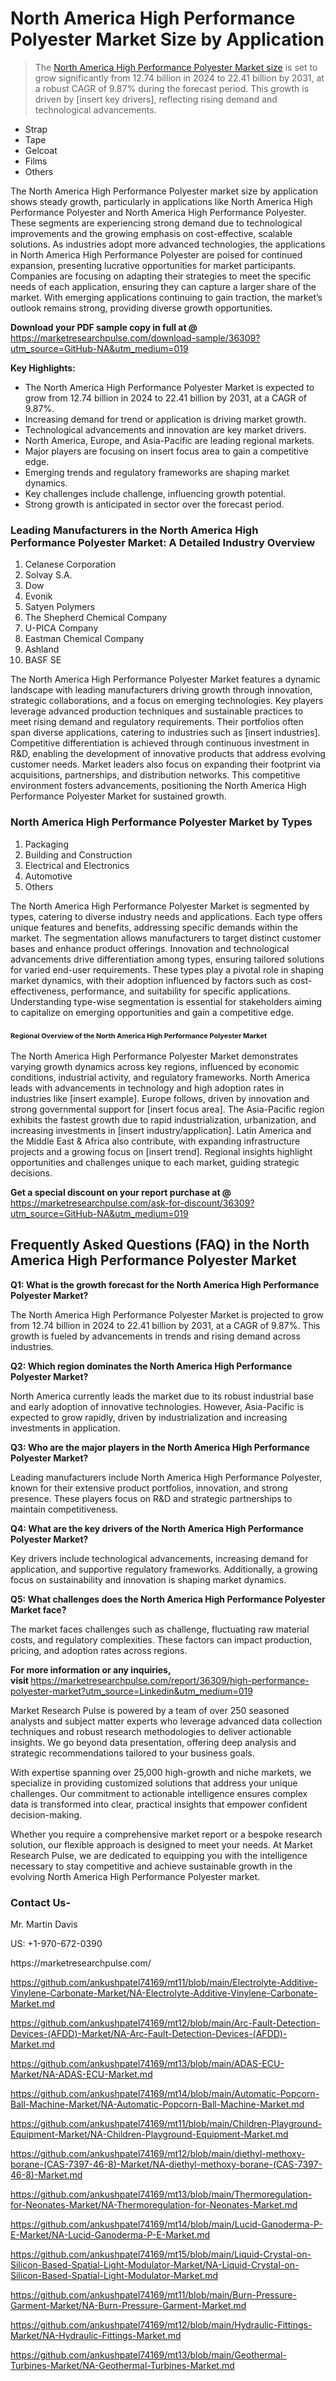 <h1>North America High Performance Polyester Market&nbsp;Size by Application</h1><blockquote><p>The <a href="https://marketresearchpulse.com/download-sample/36309?utm_source=GitHub-NA&amp;utm_medium=019">North America High Performance Polyester Market size</a> is set to grow significantly from 12.74 billion in 2024 to 22.41 billion by 2031, at a robust CAGR of 9.87% during the forecast period. This growth is driven by [insert key drivers], reflecting rising demand and technological advancements.</p></blockquote><ul><li>Strap<li> Tape<li> Gelcoat<li> Films<li> Others</li></ul><p>The North America High Performance Polyester market size by application shows steady growth, particularly in applications like North America High Performance Polyester and North America High Performance Polyester. These segments are experiencing strong demand due to technological improvements and the growing emphasis on cost-effective, scalable solutions. As industries adopt more advanced technologies, the applications in North America High Performance Polyester are poised for continued expansion, presenting lucrative opportunities for market participants. Companies are focusing on adapting their strategies to meet the specific needs of each application, ensuring they can capture a larger share of the market. With emerging applications continuing to gain traction, the market’s outlook remains strong, providing diverse growth opportunities.</p><p><strong>Download your PDF sample copy in full at @ </strong><a href="https://marketresearchpulse.com/download-sample/36309?utm_source=GitHub-NA&amp;utm_medium=019">https://marketresearchpulse.com/download-sample/36309?utm_source=GitHub-NA&amp;utm_medium=019</a></p><p><strong>Key Highlights: </strong></p><ul><li>The North America High Performance Polyester Market is expected to grow from 12.74 billion in 2024 to 22.41 billion by 2031, at a CAGR of 9.87%.</li><li>Increasing demand for trend or application is driving market growth.</li><li>Technological advancements and innovation are key market drivers.</li><li>North America, Europe, and Asia-Pacific are leading regional markets.</li><li>Major players are focusing on insert focus area to gain a competitive edge.</li><li>Emerging trends and regulatory frameworks are shaping market dynamics.</li><li>Key challenges include challenge, influencing growth potential.</li><li>Strong growth is anticipated in sector over the forecast period.</li></ul><h3>Leading Manufacturers in the North America High Performance Polyester Market: A Detailed Industry Overview</h3><ol><li>Celanese Corporation</li><li>Solvay S.A.</li><li>Dow</li><li>Evonik</li><li>Satyen Polymers</li><li>The Shepherd Chemical Company</li><li>U-PICA Company</li><li>Eastman Chemical Company</li><li>Ashland</li><li>BASF SE</li></ol><div class="flex max-w-full flex-col flex-grow"><div class="min-h-8 text-message flex w-full flex-col items-end gap-2 whitespace-normal break-words [.text-message+&amp;]:mt-5" dir="auto" data-message-author-role="assistant" data-message-id="fd8432e4-4910-450d-b182-61b7bfb0a01f" data-message-model-slug="gpt-4o"><div class="flex w-full flex-col gap-1 empty:hidden first:pt-[3px]"><div class="markdown prose w-full break-words dark:prose-invert light"><p>The North America High Performance Polyester Market features a dynamic landscape with leading manufacturers driving growth through innovation, strategic collaborations, and a focus on emerging technologies. Key players leverage advanced production techniques and sustainable practices to meet rising demand and regulatory requirements. Their portfolios often span diverse applications, catering to industries such as [insert industries]. Competitive differentiation is achieved through continuous investment in R&amp;D, enabling the development of innovative products that address evolving customer needs. Market leaders also focus on expanding their footprint via acquisitions, partnerships, and distribution networks. This competitive environment fosters advancements, positioning the North America High Performance Polyester Market for sustained growth.</p></div></div></div></div><h3>North America High Performance Polyester Market by Types</h3><ol><li>Packaging<li> Building and Construction<li> Electrical and Electronics<li> Automotive<li> Others</li></ol><div class="flex max-w-full flex-col flex-grow"><div class="min-h-8 text-message flex w-full flex-col items-end gap-2 whitespace-normal break-words [.text-message+&amp;]:mt-5" dir="auto" data-message-author-role="assistant" data-message-id="084470be-0bb7-4664-bddf-5156b4f41249" data-message-model-slug="gpt-4o-mini"><div class="flex w-full flex-col gap-1 empty:hidden first:pt-[3px]"><div class="markdown prose w-full break-words dark:prose-invert light"><p>The North America High Performance Polyester Market is segmented by types, catering to diverse industry needs and applications. Each type offers unique features and benefits, addressing specific demands within the market. The segmentation allows manufacturers to target distinct customer bases and enhance product offerings. Innovation and technological advancements drive differentiation among types, ensuring tailored solutions for varied end-user requirements. These types play a pivotal role in shaping market dynamics, with their adoption influenced by factors such as cost-effectiveness, performance, and suitability for specific applications. Understanding type-wise segmentation is essential for stakeholders aiming to capitalize on emerging opportunities and gain a competitive edge.</p></div></div></div></div><h3><span style="font-size: 11px;">Regional Overview of the North America High Performance Polyester Market</span></h3><div class="flex max-w-full flex-col flex-grow"><div class="min-h-8 text-message flex w-full flex-col items-end gap-2 whitespace-normal break-words [.text-message+&amp;]:mt-5" dir="auto" data-message-author-role="assistant" data-message-id="e9038762-ce64-4e30-91c9-9bd413514231" data-message-model-slug="gpt-4o-mini"><div class="flex w-full flex-col gap-1 empty:hidden first:pt-[3px]"><div class="markdown prose w-full break-words dark:prose-invert light"><p>The North America High Performance Polyester Market demonstrates varying growth dynamics across key regions, influenced by economic conditions, industrial activity, and regulatory frameworks. North America leads with advancements in technology and high adoption rates in industries like [insert example]. Europe follows, driven by innovation and strong governmental support for [insert focus area]. The Asia-Pacific region exhibits the fastest growth due to rapid industrialization, urbanization, and increasing investments in [insert industry/application]. Latin America and the Middle East &amp; Africa also contribute, with expanding infrastructure projects and a growing focus on [insert trend]. Regional insights highlight opportunities and challenges unique to each market, guiding strategic decisions.</p></div></div></div></div><p><strong>Get a special discount on your report purchase at @ </strong><a href="https://marketresearchpulse.com/ask-for-discount/36309?utm_source=GitHub-NA&amp;utm_medium=019">https://marketresearchpulse.com/ask-for-discount/36309?utm_source=GitHub-NA&amp;utm_medium=019</a></p><h2>Frequently Asked Questions (FAQ) in the North America High Performance Polyester Market</h2><p><strong>Q1: What is the growth forecast for the North America High Performance Polyester Market?</strong></p><p>The North America High Performance Polyester Market is projected to grow from 12.74 billion in 2024 to 22.41 billion by 2031, at a CAGR of 9.87%. This growth is fueled by advancements in trends and rising demand across industries.</p><p><strong>Q2: Which region dominates the North America High Performance Polyester Market?</strong></p><p>North America currently leads the market due to its robust industrial base and early adoption of innovative technologies. However, Asia-Pacific is expected to grow rapidly, driven by industrialization and increasing investments in application.</p><p><strong>Q3: Who are the major players in the North America High Performance Polyester Market?</strong></p><p>Leading manufacturers include North America High Performance Polyester, known for their extensive product portfolios, innovation, and strong presence. These players focus on R&amp;D and strategic partnerships to maintain competitiveness.</p><p><strong>Q4: What are the key drivers of the North America High Performance Polyester Market?</strong></p><p>Key drivers include technological advancements, increasing demand for application, and supportive regulatory frameworks. Additionally, a growing focus on sustainability and innovation is shaping market dynamics.</p><p><strong>Q5: What challenges does the North America High Performance Polyester Market face?</strong></p><p>The market faces challenges such as challenge, fluctuating raw material costs, and regulatory complexities. These factors can impact production, pricing, and adoption rates across regions.</p><p><strong>For more information or any inquiries, visit&nbsp;</strong><a href="https://marketresearchpulse.com/report/36309/high-performance-polyester-market?utm_source=Linkedin&utm_medium=019">https://marketresearchpulse.com/report/36309/high-performance-polyester-market?utm_source=Linkedin&utm_medium=019</a></p><p>Market Research Pulse is powered by a team of over 250 seasoned analysts and subject matter experts who leverage advanced data collection techniques and robust research methodologies to deliver actionable insights. We go beyond data presentation, offering deep analysis and strategic recommendations tailored to your business goals.</p><p>With expertise spanning over 25,000 high-growth and niche markets, we specialize in providing customized solutions that address your unique challenges. Our commitment to actionable intelligence ensures complex data is transformed into clear, practical insights that empower confident decision-making.</p><p>Whether you require a comprehensive market report or a bespoke research solution, our flexible approach is designed to meet your needs. At Market Research Pulse, we are dedicated to equipping you with the intelligence necessary to stay competitive and achieve sustainable growth in the evolving North America High Performance Polyester market.</p><h3><strong>Contact Us-</strong></h3><p>Mr. Martin Davis</p><p>US: +1-970-672-0390</p><p>https://marketresearchpulse.com/</p><p><a href="https://github.com/ankushpatel74169/mt11/blob/main/Electrolyte-Additive-Vinylene-Carbonate-Market/NA-Electrolyte-Additive-Vinylene-Carbonate-Market.md">https://github.com/ankushpatel74169/mt11/blob/main/Electrolyte-Additive-Vinylene-Carbonate-Market/NA-Electrolyte-Additive-Vinylene-Carbonate-Market.md</a></p><p><a href="https://github.com/ankushpatel74169/mt12/blob/main/Arc-Fault-Detection-Devices-(AFDD)-Market/NA-Arc-Fault-Detection-Devices-(AFDD)-Market.md">https://github.com/ankushpatel74169/mt12/blob/main/Arc-Fault-Detection-Devices-(AFDD)-Market/NA-Arc-Fault-Detection-Devices-(AFDD)-Market.md</a></p><p><a href="https://github.com/ankushpatel74169/mt13/blob/main/ADAS-ECU-Market/NA-ADAS-ECU-Market.md">https://github.com/ankushpatel74169/mt13/blob/main/ADAS-ECU-Market/NA-ADAS-ECU-Market.md</a></p><p><a href="https://github.com/ankushpatel74169/mt14/blob/main/Automatic-Popcorn-Ball-Machine-Market/NA-Automatic-Popcorn-Ball-Machine-Market.md">https://github.com/ankushpatel74169/mt14/blob/main/Automatic-Popcorn-Ball-Machine-Market/NA-Automatic-Popcorn-Ball-Machine-Market.md</a></p><p><a href="https://github.com/ankushpatel74169/mt11/blob/main/Children-Playground-Equipment-Market/NA-Children-Playground-Equipment-Market.md">https://github.com/ankushpatel74169/mt11/blob/main/Children-Playground-Equipment-Market/NA-Children-Playground-Equipment-Market.md</a></p><p><a href="https://github.com/ankushpatel74169/mt12/blob/main/diethyl-methoxy-borane-(CAS-7397-46-8)-Market/NA-diethyl-methoxy-borane-(CAS-7397-46-8)-Market.md">https://github.com/ankushpatel74169/mt12/blob/main/diethyl-methoxy-borane-(CAS-7397-46-8)-Market/NA-diethyl-methoxy-borane-(CAS-7397-46-8)-Market.md</a></p><p><a href="https://github.com/ankushpatel74169/mt13/blob/main/Thermoregulation-for-Neonates-Market/NA-Thermoregulation-for-Neonates-Market.md">https://github.com/ankushpatel74169/mt13/blob/main/Thermoregulation-for-Neonates-Market/NA-Thermoregulation-for-Neonates-Market.md</a></p><p><a href="https://github.com/ankushpatel74169/mt14/blob/main/Lucid-Ganoderma-P-E-Market/NA-Lucid-Ganoderma-P-E-Market.md">https://github.com/ankushpatel74169/mt14/blob/main/Lucid-Ganoderma-P-E-Market/NA-Lucid-Ganoderma-P-E-Market.md</a></p><p><a href="https://github.com/ankushpatel74169/mt15/blob/main/Liquid-Crystal-on-Silicon-Based-Spatial-Light-Modulator-Market/NA-Liquid-Crystal-on-Silicon-Based-Spatial-Light-Modulator-Market.md">https://github.com/ankushpatel74169/mt15/blob/main/Liquid-Crystal-on-Silicon-Based-Spatial-Light-Modulator-Market/NA-Liquid-Crystal-on-Silicon-Based-Spatial-Light-Modulator-Market.md</a></p><p><a href="https://github.com/ankushpatel74169/mt11/blob/main/Burn-Pressure-Garment-Market/NA-Burn-Pressure-Garment-Market.md">https://github.com/ankushpatel74169/mt11/blob/main/Burn-Pressure-Garment-Market/NA-Burn-Pressure-Garment-Market.md</a></p><p><a href="https://github.com/ankushpatel74169/mt12/blob/main/Hydraulic-Fittings-Market/NA-Hydraulic-Fittings-Market.md">https://github.com/ankushpatel74169/mt12/blob/main/Hydraulic-Fittings-Market/NA-Hydraulic-Fittings-Market.md</a></p><p><a href="https://github.com/ankushpatel74169/mt13/blob/main/Geothermal-Turbines-Market/NA-Geothermal-Turbines-Market.md">https://github.com/ankushpatel74169/mt13/blob/main/Geothermal-Turbines-Market/NA-Geothermal-Turbines-Market.md</a></p>

